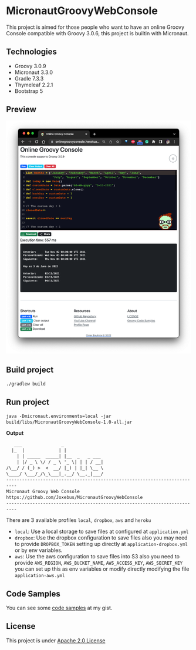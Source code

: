 # MicronautGroovyWebConsole

This project is aimed for those people who want to have an online Groovy Console
compatible with Groovy 3.0.6, this project is builtin with Micronaut.

## Technologies

- Groovy 3.0.9
- Micronaut 3.3.0  
- Gradle 7.3.3
- Thymeleaf 2.2.1
- Bootstrap 5

## Preview

![online-groovy-console](img/console.png)

## Build project

```shell
./gradlew build
```

## Run project

```shell
java -Dmicronaut.environments=local -jar build/libs/MicronautGroovyWebConsole-1.0-all.jar
```

**Output**
```shell
   ___               _
  |_  |             | |
    | | _____  _____| |__  _   _ ___
    | |/ _ \ \/ / _ \ '_ \| | | / __|
/\__/ / (_) >  <  __/ |_) | |_| \__ \
\____/ \___/_/\_\___|_.__/ \__,_|___/
--------------------------------------------------------------------------
Micronaut Groovy Web Console
https://github.com/Joxebus/MicronautGroovyWebConsole
--------------------------------------------------------------------------
```

There are 3 available profiles `local`, `dropbox`, `aws` and `heroku`

- `local`: Use a local storage to save files at configured at `application.yml`
- `dropbox`: Use the dropbox configuration to save files also you may need to provide `DROPBOX_TOKEN` 
setting up directly at `application-dropbox.yml` or by env variables.
- `aws`: Use the aws configuration to save files into S3 also you need to provide `AWS_REGION`,
`AWS_BUCKET_NAME`, `AWS_ACCESS_KEY`, `AWS_SECRET_KEY` you can set up this as env variables or
modify directly modifying the file `application-aws.yml`

## Code Samples

You can see some [code samples](https://gist.github.com/Joxebus "Joxebus's Gists") at my gist.

## License

This project is under [Apache 2.0 License](LICENSE "See license here")